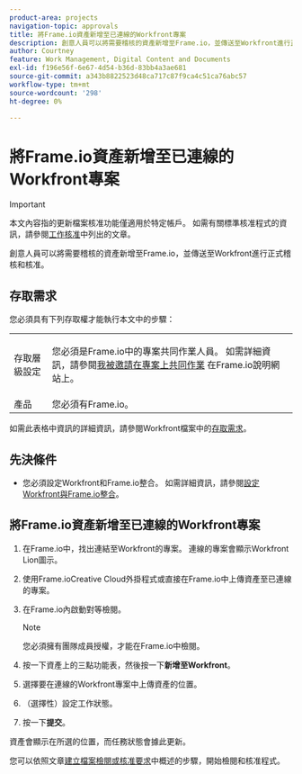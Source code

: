 ```yaml
---
product-area: projects
navigation-topic: approvals
title: 將Frame.io資產新增至已連線的Workfront專案
description: 創意人員可以將需要稽核的資產新增至Frame.io，並傳送至Workfront進行正式稽核和核准。
author: Courtney
feature: Work Management, Digital Content and Documents
exl-id: f196e56f-6e67-4d54-b36d-83bb4a3ae681
source-git-commit: a343b8822523d48ca717c87f9ca4c51ca76abc57
workflow-type: tm+mt
source-wordcount: '298'
ht-degree: 0%

---
```


# 將Frame.io資產新增至已連線的Workfront專案

>[!IMPORTANT]
>
>本文內容指的更新檔案核准功能僅適用於特定帳戶。 如需有關標準核准程式的資訊，請參閱[工作核准](/help/quicksilver/review-and-approve-work/manage-approvals/manage-approvals.md)中列出的文章。

創意人員可以將需要稽核的資產新增至Frame.io，並傳送至Workfront進行正式稽核和核准。

## 存取需求

您必須具有下列存取權才能執行本文中的步驟：

<table style="table-layout:auto"> 
 <col> 
 <col> 
 <tbody> 
  <!-- <tr> 
   <td role="rowheader">Adobe Workfront plan</td> 
   <td> <p>Any</p> </td> 
  </tr> 
  <tr> 
   <td role="rowheader">Adobe Workfront license</td> 
   <td> <p>Standard</p> </td> 
  </tr> -->
  <tr> 
   <td role="rowheader">存取層級設定</td> 
   <td> <p>您必須是Frame.io中的專案共同作業人員。 如需詳細資訊，請參閱<a href="https://support.frame.io/en/articles/11125-i-ve-been-invited-to-collaborate-on-a-project">我被邀請在專案上共同作業</a>
 在Frame.io說明網站上。</p> </td> 
  </tr> 
   <tr>
   <td>產品
   </td>
   <td>您必須有Frame.io。
   </td>
  </tr>
 </tbody> 
</table>

如需此表格中資訊的詳細資訊，請參閱Workfront檔案中的[存取需求](/help/quicksilver/administration-and-setup/add-users/access-levels-and-object-permissions/access-level-requirements-in-documentation.md)。

## 先決條件

* 您必須設定Workfront和Frame.io整合。 如需詳細資訊，請參閱[設定Workfront與Frame.io整合](/help/quicksilver/administration-and-setup/configure-integrations/configure-wf-and-frame.md)。

## 將Frame.io資產新增至已連線的Workfront專案

1. 在Frame.io中，找出連結至Workfront的專案。 連線的專案會顯示Workfront Lion圖示。

1. 使用Frame.ioCreative Cloud外掛程式或直接在Frame.io中上傳資產至已連線的專案。

1. 在Frame.io內啟動對等檢閱。

   >[!NOTE]
   >
   >您必須擁有團隊成員授權，才能在Frame.io中檢閱。

1. 按一下資產上的三點功能表，然後按一下&#x200B;**新增至Workfront**。

1. 選擇要在連線的Workfront專案中上傳資產的位置。

1. （選擇性）設定工作狀態。

1. 按一下&#x200B;**提交**。

資產會顯示在所選的位置，而任務狀態會據此更新。

您可以依照文章[建立檔案檢閱或核准要求](/help/quicksilver/review-and-approve-work/document-reviews-and-approvals/manage-document-approvals/create-a-document-approval.md)中概述的步驟，開始檢閱和核准程式。
